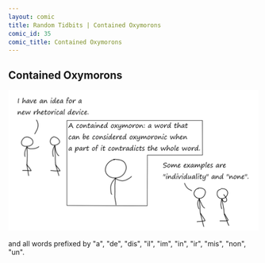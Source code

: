 ```yaml
---
layout: comic
title: Random Tidbits | Contained Oxymorons
comic_id: 35
comic_title: Contained Oxymorons
---
```


## Contained Oxymorons

<img id="img35" src="/assets/images/35.png">

and all words prefixed by "a", "de", "dis", "il", "im", "in", "ir", "mis", "non", "un".
